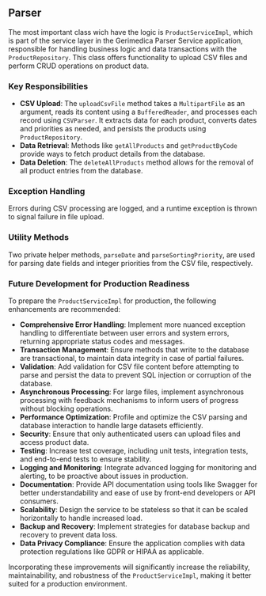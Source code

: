 ## Parser

The most important class wich have the logic is  `ProductServiceImpl`, which is part of the service layer in the Gerimedica Parser Service application, responsible for handling business logic and data transactions with the `ProductRepository`. This class offers functionality to upload CSV files and perform CRUD operations on product data.

### Key Responsibilities

- **CSV Upload**: The `uploadCsvFile` method takes a `MultipartFile` as an argument, reads its content using a `BufferedReader`, and processes each record using `CSVParser`. It extracts data for each product, converts dates and priorities as needed, and persists the products using `ProductRepository`.
- **Data Retrieval**: Methods like `getAllProducts` and `getProductByCode` provide ways to fetch product details from the database.
- **Data Deletion**: The `deleteAllProducts` method allows for the removal of all product entries from the database.

### Exception Handling

Errors during CSV processing are logged, and a runtime exception is thrown to signal failure in file upload.

### Utility Methods

Two private helper methods, `parseDate` and `parseSortingPriority`, are used for parsing date fields and integer priorities from the CSV file, respectively.

### Future Development for Production Readiness

To prepare the `ProductServiceImpl` for production, the following enhancements are recommended:

- **Comprehensive Error Handling**: Implement more nuanced exception handling to differentiate between user errors and system errors, returning appropriate status codes and messages.
- **Transaction Management**: Ensure methods that write to the database are transactional, to maintain data integrity in case of partial failures.
- **Validation**: Add validation for CSV file content before attempting to parse and persist the data to prevent SQL injection or corruption of the database.
- **Asynchronous Processing**: For large files, implement asynchronous processing with feedback mechanisms to inform users of progress without blocking operations.
- **Performance Optimization**: Profile and optimize the CSV parsing and database interaction to handle large datasets efficiently.
- **Security**: Ensure that only authenticated users can upload files and access product data.
- **Testing**: Increase test coverage, including unit tests, integration tests, and end-to-end tests to ensure stability.
- **Logging and Monitoring**: Integrate advanced logging for monitoring and alerting, to be proactive about issues in production.
- **Documentation**: Provide API documentation using tools like Swagger for better understandability and ease of use by front-end developers or API consumers.
- **Scalability**: Design the service to be stateless so that it can be scaled horizontally to handle increased load.
- **Backup and Recovery**: Implement strategies for database backup and recovery to prevent data loss.
- **Data Privacy Compliance**: Ensure the application complies with data protection regulations like GDPR or HIPAA as applicable.

Incorporating these improvements will significantly increase the reliability, maintainability, and robustness of the `ProductServiceImpl`, making it better suited for a production environment.
